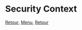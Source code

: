 # Security Context

[Retour](https://obeyler.github.io/Formation-K8S/Chapitres/RBAC.html), [Menu](https://obeyler.github.io/Formation-K8S/), [Retour](https://obeyler.github.io/Formation-K8S/Chapitres/NetworkPolicy.html)
